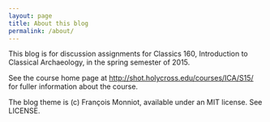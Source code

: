 ```yaml
---
layout: page
title: About this blog
permalink: /about/
---
```


This blog is for discussion assignments for Classics 160, Introduction to Classical Archaeology, in the spring semester of 2015.

See the course home page at <http://shot.holycross.edu/courses/ICA/S15/> for fuller information about the course.

The blog theme is (c) François Monniot, available under an MIT license. See LICENSE.


